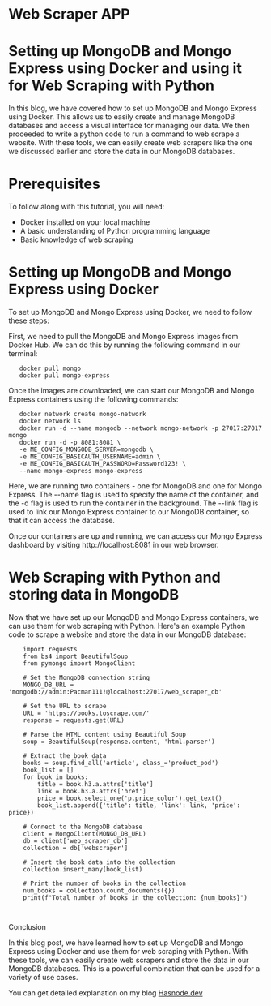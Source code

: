 # Web Scraper APP

# Setting up MongoDB and Mongo Express using Docker and using it for Web Scraping with Python

In this blog, we have covered how to set up MongoDB and Mongo Express using Docker. This allows us to easily create and manage MongoDB databases and access a visual interface for managing our data. We then proceeded to write a python code to run a command to web scrape a website. With these tools, we can easily create web scrapers like the one we discussed earlier and store the data in our MongoDB databases.

# Prerequisites

To follow along with this tutorial, you will need:

 - Docker installed on your local machine
 - A basic understanding of Python programming language
 - Basic knowledge of web scraping

# Setting up MongoDB and Mongo Express using Docker

To set up MongoDB and Mongo Express using Docker, we need to follow these steps:

 First, we need to pull the MongoDB and Mongo Express images from Docker Hub. We can do this by running the following command in our terminal:
 
 ```
    docker pull mongo
    docker pull mongo-express
 ```
 
 Once the images are downloaded, we can start our MongoDB and Mongo Express containers using the following commands:
 
 ```
    docker network create mongo-network
    docker network ls
    docker run -d --name mongodb --network mongo-network -p 27017:27017 mongo
    docker run -d -p 8081:8081 \
    -e ME_CONFIG_MONGODB_SERVER=mongodb \
    -e ME_CONFIG_BASICAUTH_USERNAME=admin \
    -e ME_CONFIG_BASICAUTH_PASSWORD=Password123! \
    --name mongo-express mongo-express

 ```
 
 Here, we are running two containers - one for MongoDB and one for Mongo Express. The --name flag is used to specify the name of the container, and the -d flag is used to run the container in the background. The --link flag is used to link our Mongo Express container to our MongoDB container, so that it can access the database.

Once our containers are up and running, we can access our Mongo Express dashboard by visiting http://localhost:8081 in our web browser.


# Web Scraping with Python and storing data in MongoDB

Now that we have set up our MongoDB and Mongo Express containers, we can use them for web scraping with Python. Here's an example Python code to scrape a website and store the data in our MongoDB database:

```
    import requests
    from bs4 import BeautifulSoup
    from pymongo import MongoClient

    # Set the MongoDB connection string
    MONGO_DB_URL = 'mongodb://admin:Pacman111!@localhost:27017/web_scraper_db'

    # Set the URL to scrape
    URL = 'https://books.toscrape.com/'
    response = requests.get(URL)

    # Parse the HTML content using Beautiful Soup
    soup = BeautifulSoup(response.content, 'html.parser')

    # Extract the book data
    books = soup.find_all('article', class_='product_pod')
    book_list = []
    for book in books:
        title = book.h3.a.attrs['title']
        link = book.h3.a.attrs['href']
        price = book.select_one('p.price_color').get_text()
        book_list.append({'title': title, 'link': link, 'price': price})

    # Connect to the MongoDB database
    client = MongoClient(MONGO_DB_URL)
    db = client['web_scraper_db']
    collection = db['webscraper']

    # Insert the book data into the collection
    collection.insert_many(book_list)

    # Print the number of books in the collection
    num_books = collection.count_documents({})
    print(f"Total number of books in the collection: {num_books}")

   
```


Conclusion

In this blog post, we have learned how to set up MongoDB and Mongo Express using Docker and use them for web scraping with Python. With these tools, we can easily create web scrapers and store the data in our MongoDB databases. This is a powerful combination that can be used for a variety of use cases.

You can get detailed explanation on my blog [Hasnode.dev](https://vicmode.hashnode.dev/webscrapping-using-beautifulsoup)

